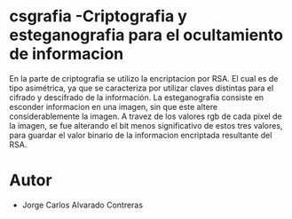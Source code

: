 # csgrafia -Criptografia y esteganografia para el ocultamiento de informacion

En la parte de criptografia se utilizo la encriptacion por RSA.
El cual es de tipo asimétrica, ya que se caracteriza por utilizar claves distintas para el cifrado y descifrado de la información. 
La esteganografia consiste en esconder informacion en una imagen, sin que este altere considerablemente la imagen. A travez de los valores rgb de cada pixel de la imagen, se fue alterando el bit menos significativo de estos tres valores, para guardar el valor binario de la informacion encriptada resultante del RSA.


# Autor

- Jorge Carlos Alvarado Contreras
